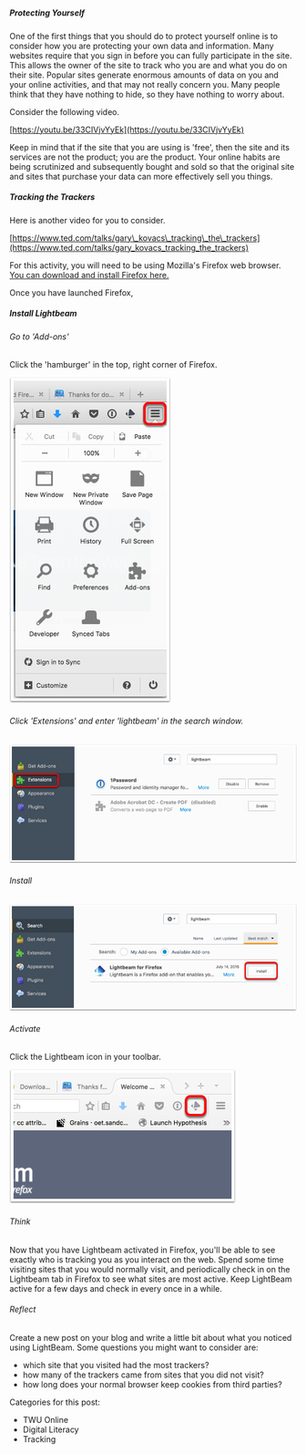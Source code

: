 ##### 

##### Protecting Yourself

One of the first things that you should do to protect yourself online is to consider how you are protecting your own data and information. Many websites require that you sign in before you can fully participate in the site. This allows the owner of the site to track who you are and what you do on their site. Popular sites generate enormous amounts of data on you and your online activities, and that may not really concern you. Many people think that they have nothing to hide, so they have nothing to worry about.

Consider the following video.

[https://youtu.be/33CIVjvYyEk](https://youtu.be/33CIVjvYyEk)

Keep in mind that if the site that you are using is 'free', then the site and its services are not the product; you are the product. Your online habits are being scrutinized and subsequently bought and sold so that the original site and sites that purchase your data can more effectively sell you things.

##### Tracking the Trackers

Here is another video for you to consider.

[https://www.ted.com/talks/gary\_kovacs\_tracking\_the\_trackers](https://www.ted.com/talks/gary_kovacs_tracking_the_trackers)

For this activity, you will need to be using Mozilla's Firefox web browser. [You can download and install Firefox here.](https://www.mozilla.org/en-US/firefox/new/?scene=2)

Once you have launched Firefox,

##### Install Lightbeam

###### Go to 'Add-ons'

Click the 'hamburger' in the top, right corner of Firefox.

![](/assets/go-to--add-ons-.png)

###### Click 'Extensions' and enter 'lightbeam' in the search window.

![](/assets/click--extensions-.png)

###### Install

![](/assets/install.png)

###### Activate

Click the Lightbeam icon in your toolbar.

![](/assets/activate.png)

###### Think

Now that you have Lightbeam activated in Firefox, you'll be able to see exactly who is tracking you as you interact on the web. Spend some time visiting sites that you would normally visit, and periodically check in on the Lightbeam tab in Firefox to see what sites are most active. Keep LightBeam active for a few days and check in every once in a while.

###### Reflect

Create a new post on your blog and write a little bit about what you noticed using LightBeam. Some questions you might want to consider are:

* which site that you visited had the most trackers?
* how many of the trackers came from sites that you did not visit?
* how long does your normal browser keep cookies from third parties?

Categories for this post:

* TWU Online
* Digital Literacy
* Tracking



